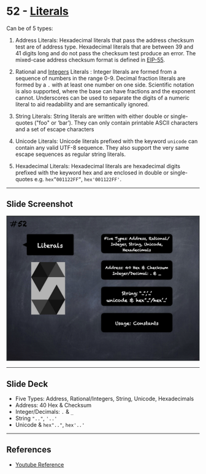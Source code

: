 # 52 - [Literals](Literals.md)

Can be of 5 types: 

1. Address Literals: Hexadecimal literals that pass the address checksum test are of address type. Hexadecimal literals that are between 39 and 41 digits long and do not pass the checksum test produce an error. The mixed-case address checksum format is defined in [EIP-55](https://github.com/ethereum/EIPs/blob/master/EIPS/eip-55.md).
    
2. Rational and [Integers](Integers.md) Literals : Integer literals are formed from a sequence of numbers in the range 0-9. Decimal fraction literals are formed by a `.` with at least one number on one side. Scientific notation is also supported, where the base can have fractions and the exponent cannot. Underscores can be used to separate the digits of a numeric literal to aid readability and are semantically ignored.
    
3. String Literals: String literals are written with either double or single-quotes ("foo" or ‘bar’). They can only contain printable ASCII characters and a set of escape characters
    
4. Unicode Literals: Unicode literals prefixed with the keyword `unicode` can contain any valid UTF-8 sequence. They also support the very same escape sequences as regular string literals.
    
5. Hexadecimal Literals: Hexadecimal literals are hexadecimal digits prefixed with the keyword hex and are enclosed in double or single-quotes e.g. `hex”001122FF”`, `hex'001122FF'`.
___
## Slide Screenshot
![052.png](../../images/solidity101/052.png)
___
## Slide Deck
- Five Types: Address, Rational/Integers, String, Unicode, Hexadecimals
- Address: 40 Hex & Checksum
- Integer/Decimals: `.` & `_`
- String `".."`, `'..'`
- Unicode & `hex".."`, `hex'..'`
___
## References
- [Youtube Reference](https://youtu.be/6VIJpze1jbU?t=1466)


